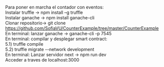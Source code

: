 Para poner en marcha el contador con eventos:
 <br>
Instalar truffle -> npm install –g truffle <br>
Instalar ganache -> npm install ganache-cli <br>
Clonar repositorio-> git clone https://github.com/SofiaVU/CounterExample/tree/master/CounterExample <br>
En terminal: lanzar ganache -> ganache-cli -p 7545 <br>
En terminal: compilar y desplegar smart contract: <br>
  5.1) truffle compile <br>
  5.2) truffle migrate --network development <br>
En terminal: Lanzar servidor next -> npm run dev <br>
Acceder a traves de localhost:3000 <br>
